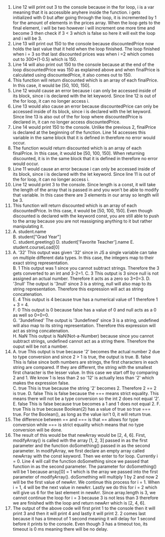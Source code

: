 1) Line 12 will print out 3 to the console because in the for loop,
   i is a var meaning that it is accessible anyhere inside the function. i gets
   initialized with 0 but after going through the loop, it is incremented by 1 for 
   the amount of elements in the prices array. When the loop gets to the final element, i will be two
   however i will increment one more time and become 3 then check if 3 < 3 which is false so
   here it will exit the loop and i will be 3.  
2) Line 13 will print out 150 to the console because discountedPrice now holds the last value
   that it held when the loop finished. The loop finished when i = 3 so that last discounted prices 
   was when i =2 which comes out to 300*(1-0.5) which is 150.  
3) Line 14 will also print out 150 to the console because at the end of the loop discountedPrice 
   was 150 as explained above and when finalPrice is calculated using discountedPrice, it also comes out to 150.  
4) This function will return discounted which is an array of each finalPrice. In this case, it would  be [50, 100, 150].   
5) Line 12 would cause an error because i can only be accessed inside of its block, since i is declared with the let keyword. Since line 12 is out of the for loop, it can no longer access i.  
6) Line 13 would also cause an error because discountedPrice can only be accessed inside of its block, since i is declared with the let keyword. Since line 13 is also out of the for loop where discountedPrice is declared in, it can no longer access discountedPrice.  
7) Line 14 would print 150 to the console. Unlike the previous 2, finalPrice is declared at the beginning of the function. Line 14 accesses this variable in the same block that it is defined in therefore no error would occur.  
8) The function would return discounted which is an array of each finalPrice. In this case, it would be [50, 100, 150]. When returning discounted, it is in the same block that it is defined in therefore no error would occur.  
9) Line 11 would cause an error because i can only be accessed inside of its block, since i is declared with the let keyword. Since line 11 is out of the for loop, it can no longer access i.  
10) Line 12 would print 3 to the console. Since length is a const, it will take the length of the array that is passed in and you won't be able to modify that variable. In this case there are 3 elements in our array so length will be 3.  
11) This function will return discounted which is an array of each discountedPrice. In this case, it would  be [50, 100, 150]. Even though discounted is declared with the keyword const, you are still able to push to the array because you are not reassigning anything to it but rather manipulating it.   
12) A. student.name  
    B. student["Grad Year"]  
    C. student.greeting()
    D. student['Favorite Teacher'].name
    E. student.courseLoad[0]
13) A. '32' This output was given '32' since in JS a single variable can take on multiple different data types. In this case, the integers map to their exact string representation.  
    B. 1 This output was 1 since you cannot subtract strings. Therefore the 3 gets converted to an int and 3-2=1. 
    C. 3 This output is 3 since null is not assigned an actual number. Therefore it acts as a zero so 3+0=3.
    D. '3null' The output is '3null' since 3 is a string, null will also map to its string representation. Therefore this expression will act as string concatenation.  
    E. 4 This output is 4 because true has a numerical value of 1 therefore 1 + 3 = 4.    
    F. 0 This output is 0 because false has a value of 0 and null acts as a 0 as well so 0+0=0.   
    G. '3undefined' The output is '3undefined' since 3 is a string, undefined will also map to its string representation. Therefore this expression will act as string concatenation.  
    H. NaN This output is NaN(Not-a-Number) because since you cannot subtract strings, undefined cannot act as a string there. Therefore the ouput will be not a number.
14) A. true This output is true because '2' becomes the actual number 2 due to type conversion and since 2 > 1 is true, the output is true.
    B. false This is false since both numbers are strings, the first characters in each string are compared. If they are different, the string with the smallest first character is the lesser value. In this case we start off by comparing 2 and 1. We know 1 is less than 2 so '12' is actually less than '2' which makes the expression false.     
    C. true This is true because the string '2' becomes 2. Therefore 2 == 2 is true.
    D. false This is false because the === means strict equality. This means there will not be a type conversion so the int 2 does not equal '2'. 
    E. false This is false because true becomes a 1 and 1 does not equal 2. 
    F. true This is true because Boolean(2) has a value of true so true === true. For the Boolean(), as long as the value isn't 0, it will return true.
15) The difference between == and === is that == allows for type conversion while === is strict equality which means that no type conversion will be done.
17) The result of this would be that newArray would be [2, 4, 6]. First, modifyArray() is called with the array [1, 2, 3] passed in as the first parameter and the function doSomething() passed in as the second parameter. In modifyArray, we first declare an empty array called newArray with the const keyword. Then we enter to for loop. Currently i = 0. Line 4 will call the function doSomething since we passed that function in as the second parameter. The parameter for doSomething() will be 1 because array[0] = 1 which is the array we passed into the first parameter of modifyArray(). doSomething will multiply 1 by 2 and now 2 will be the first value of newArr. We continue this process for i = 1. When i = 1, 4 will be the next value in newArr. Lastly we do this for i = 2 which will give us 6 for the last element in newArr. Since array.length is 3, we cannot continue the loop for i = 3 because 3 is not less than 3 therefore we are finished with the loop and return newArr which is [2, 4, 6].
19) The output of the above code will first print 1 to the console then it will print 3 and then it will print 4 and lastly it will print 2. 2 comes last because it has a timeout of 1 second meaning it will delay for 1 second before it prints to the console. Even though 3 has a timeout too, its timeout is 0 ms meaning there will be no delay.